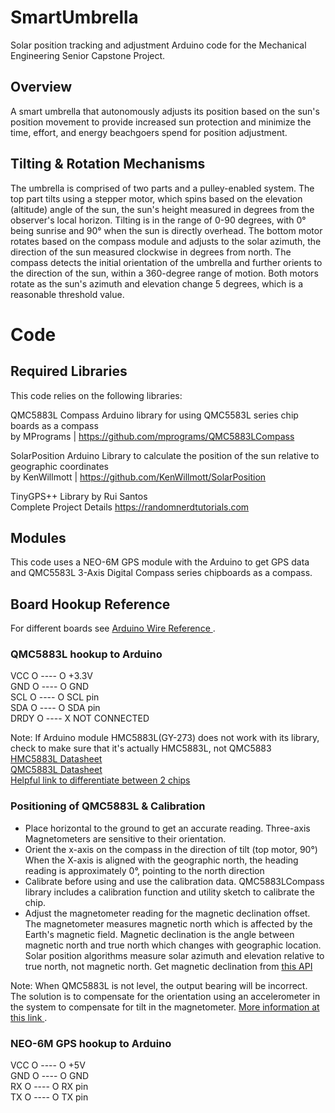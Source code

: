 # SmartUmbrella
Solar position tracking and adjustment Arduino code for the Mechanical Engineering Senior Capstone Project.

## Overview
A smart umbrella that autonomously adjusts its position based on the sun's position movement to provide increased sun protection and minimize the time, effort, and energy beachgoers spend for position adjustment.

## Tilting & Rotation Mechanisms
The umbrella is comprised of two parts and a pulley-enabled system. The top part tilts using a stepper motor, which spins based on the elevation (altitude) angle of the sun, the sun's height measured in degrees from the observer's local horizon. Tilting is in the range of 0-90 degrees, with 0° being sunrise and 90° when the sun is directly overhead. The bottom motor rotates based on the compass module and adjusts to the solar azimuth, the direction of the sun measured clockwise in degrees from north. The compass detects the initial orientation of the umbrella and further orients to the direction of the sun, within a 360-degree range of motion. Both motors rotate as the sun's azimuth and elevation change 5 degrees, which is a reasonable threshold value.

# Code
## Required Libraries
This code relies on the following libraries:

QMC5883L Compass
Arduino library for using QMC5583L series chip boards as a compass\
by MPrograms | https://github.com/mprograms/QMC5883LCompass

SolarPosition
Arduino Library to calculate the position of the sun relative to geographic coordinates\
by KenWillmott | https://github.com/KenWillmott/SolarPosition

TinyGPS++ Library
by Rui Santos\
Complete Project Details https://randomnerdtutorials.com

## Modules
This code uses a NEO-6M GPS module with the Arduino to get GPS data and QMC5583L 3-Axis Digital Compass series chipboards as a compass.

## Board Hookup Reference
For different boards see [Arduino Wire Reference ](https://www.arduino.cc/reference/en/language/functions/communication/wire/). 

### QMC5883L hookup to Arduino
VCC  O ---- O +3.3V\
GND  O ---- O GND\
SCL  O ---- O SCL pin\
SDA  O ---- O SDA pin\
DRDY O ---- X NOT CONNECTED

Note: If Arduino module HMC5883L(GY-273) does not work with its library, check to make sure that it's actually HMC5883L, not QMC5883\
[HMC5883L Datasheet ](https://www.best-microcontroller-projects.com/support-files/hmc5883l.pdf)\
[QMC5883L Datasheet ](https://www.best-microcontroller-projects.com/support-files/qmc5883l-datasheet-1.0.pdf)\
[Helpful link to differentiate between 2 chips](https://www.best-microcontroller-projects.com/support-files/qmc5883l-datasheet-1.0.pdf](https://surtrtech.com/2018/02/01/interfacing-hmc8553l-qmc5883-digital-compass-with-arduino/)https://surtrtech.com/2018/02/01/interfacing-hmc8553l-qmc5883-digital-compass-with-arduino/)

### Positioning of QMC5883L & Calibration
- Place horizontal to the ground to get an accurate reading. Three-axis Magnetometers are sensitive to their orientation.
- Orient the x-axis on the compass in the direction of tilt (top motor, 90°)\
  When the X-axis is aligned with the geographic north, the heading reading is approximately 0°, pointing to the north  direction
- Calibrate before using and use the calibration data. QMC5883LCompass library includes a calibration function and utility sketch to calibrate the chip.
- Adjust the magnetometer reading for the magnetic declination offset. The magnetometer measures magnetic north which is affected by the Earth's magnetic field. Magnetic declination is the angle between magnetic north and true north which changes with geographic location. Solar position algorithms measure solar azimuth and elevation relative to true north, not magnetic north. Get magnetic declination from [this API](https://www.ngdc.noaa.gov/geomag/calculators/magcalc.shtml#declination)
  
Note: When QMC5883L is not level, the output bearing will be incorrect. The solution is to compensate for the orientation using an accelerometer in the system to compensate for tilt in the magnetometer. [More information at this link ](https://www.best-microcontroller-projects.com/hmc5883l.html). 

### NEO-6M GPS hookup to Arduino
VCC  O ---- O +5V\
GND  O ---- O GND\
RX  O ---- O RX pin\
TX  O ---- O TX pin
